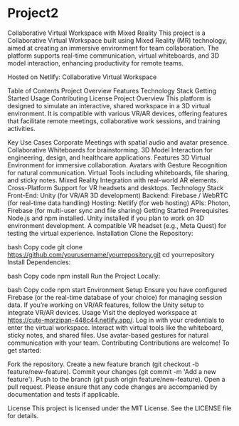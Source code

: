 # Project2

Collaborative Virtual Workspace with Mixed Reality
This project is a Collaborative Virtual Workspace built using Mixed Reality (MR) technology, aimed at creating an immersive environment for team collaboration. The platform supports real-time communication, virtual whiteboards, and 3D model interaction, enhancing productivity for remote teams.

Hosted on Netlify: Collaborative Virtual Workspace

Table of Contents
Project Overview
Features
Technology Stack
Getting Started
Usage
Contributing
License
Project Overview
This platform is designed to simulate an interactive, shared workspace in a 3D virtual environment. It is compatible with various VR/AR devices, offering features that facilitate remote meetings, collaborative work sessions, and training activities.

Key Use Cases
Corporate Meetings with spatial audio and avatar presence.
Collaborative Whiteboards for brainstorming.
3D Model Interaction for engineering, design, and healthcare applications.
Features
3D Virtual Environment for immersive collaboration.
Avatars with Gesture Recognition for natural communication.
Virtual Tools including whiteboards, file sharing, and sticky notes.
Mixed Reality Integration with real-world AR elements.
Cross-Platform Support for VR headsets and desktops.
Technology Stack
Front-End: Unity (for VR/AR 3D development)
Backend: Firebase / WebRTC (for real-time data handling)
Hosting: Netlify (for web hosting)
APIs: Photon, Firebase (for multi-user sync and file sharing)
Getting Started
Prerequisites
Node.js and npm installed.
Unity installed if you plan to work on 3D environment development.
A compatible VR headset (e.g., Meta Quest) for testing the virtual experience.
Installation
Clone the Repository:

bash
Copy code
git clone https://github.com/yourusername/yourrepository.git
cd yourrepository
Install Dependencies:

bash
Copy code
npm install
Run the Project Locally:

bash
Copy code
npm start
Environment Setup
Ensure you have configured Firebase (or the real-time database of your choice) for managing session data.
If you’re working on VR/AR features, follow the Unity setup to integrate VR/AR devices.
Usage
Visit the deployed workspace at https://cute-marzipan-448c44.netlify.app/.
Log in with your credentials to enter the virtual workspace.
Interact with virtual tools like the whiteboard, sticky notes, and shared files.
Use avatar-based gestures for natural communication with your team.
Contributing
Contributions are welcome! To get started:

Fork the repository.
Create a new feature branch (git checkout -b feature/new-feature).
Commit your changes (git commit -m 'Add a new feature').
Push to the branch (git push origin feature/new-feature).
Open a pull request.
Please ensure that any code changes are accompanied by documentation and tests if applicable.

License
This project is licensed under the MIT License. See the LICENSE file for details.
